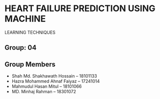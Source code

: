 # HEART FAILURE PREDICTION USING MACHINE
LEARNING TECHNIQUES

## Group: 04

## Group Members
- Shah Md. Shakhawath Hossain – 18101133
- Hazra Mohammed Ahnaf Faiyaz – 17241014
- Mahmudul Hasan Mitul – 18101066
- MD. Minhaj Rahman – 18301072

  

